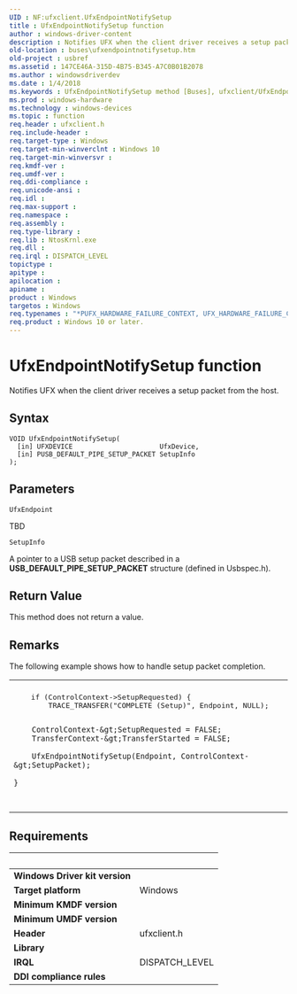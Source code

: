 ```yaml
---
UID : NF:ufxclient.UfxEndpointNotifySetup
title : UfxEndpointNotifySetup function
author : windows-driver-content
description : Notifies UFX when the client driver receives a setup packet from the host.
old-location : buses\ufxendpointnotifysetup.htm
old-project : usbref
ms.assetid : 147CE46A-315D-4B75-B345-A7C0B01B2078
ms.author : windowsdriverdev
ms.date : 1/4/2018
ms.keywords : UfxEndpointNotifySetup method [Buses], ufxclient/UfxEndpointNotifySetup, UfxEndpointNotifySetup, buses.ufxendpointnotifysetup
ms.prod : windows-hardware
ms.technology : windows-devices
ms.topic : function
req.header : ufxclient.h
req.include-header : 
req.target-type : Windows
req.target-min-winverclnt : Windows 10
req.target-min-winversvr : 
req.kmdf-ver : 
req.umdf-ver : 
req.ddi-compliance : 
req.unicode-ansi : 
req.idl : 
req.max-support : 
req.namespace : 
req.assembly : 
req.type-library : 
req.lib : NtosKrnl.exe
req.dll : 
req.irql : DISPATCH_LEVEL
topictype : 
apitype : 
apilocation : 
apiname : 
product : Windows
targetos : Windows
req.typenames : "*PUFX_HARDWARE_FAILURE_CONTEXT, UFX_HARDWARE_FAILURE_CONTEXT"
req.product : Windows 10 or later.
---
```



# UfxEndpointNotifySetup function
Notifies UFX when the client driver receives a setup packet from the host.

## Syntax

````
VOID UfxEndpointNotifySetup(
  [in] UFXDEVICE                      UfxDevice,
  [in] PUSB_DEFAULT_PIPE_SETUP_PACKET SetupInfo
);
````

## Parameters

`UfxEndpoint`

TBD

`SetupInfo`

A pointer to a USB setup packet described in a <b>USB_DEFAULT_PIPE_SETUP_PACKET</b> structure (defined in Usbspec.h).


## Return Value

This method does not return a value.

## Remarks

The following example shows how to handle setup packet completion.
<div class="code"><span codelanguage=""><table>
<tr>
<th></th>
</tr>
<tr>
<td>
<pre>    if (ControlContext-&gt;SetupRequested) {
        TRACE_TRANSFER("COMPLETE (Setup)", Endpoint, NULL);
        
        ControlContext-&gt;SetupRequested = FALSE;
        TransferContext-&gt;TransferStarted = FALSE;

        UfxEndpointNotifySetup(Endpoint, ControlContext-&gt;SetupPacket);

    } 
</pre>
</td>
</tr>
</table></span></div>

## Requirements
| &nbsp; | &nbsp; |
| ---- |:---- |
| **Windows Driver kit version** |  |
| **Target platform** | Windows |
| **Minimum KMDF version** |  |
| **Minimum UMDF version** |  |
| **Header** | ufxclient.h |
| **Library** |  |
| **IRQL** | DISPATCH_LEVEL |
| **DDI compliance rules** |  |